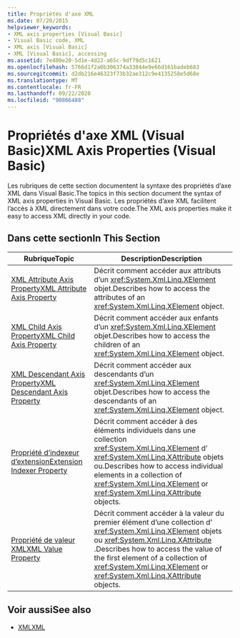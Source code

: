 ```yaml
---
title: Propriétés d'axe XML
ms.date: 07/20/2015
helpviewer_keywords:
- XML axis properties [Visual Basic]
- Visual Basic code, XML
- XML axis [Visual Basic]
- XML [Visual Basic], accessing
ms.assetid: 7e400e20-5d1e-4d22-a65c-9df79d5c1621
ms.openlocfilehash: 5766d1f2a0b306374a33844e9e66d161badeb683
ms.sourcegitcommit: d2db216e46323f73b32ae312c9e4135258e5d68e
ms.translationtype: MT
ms.contentlocale: fr-FR
ms.lasthandoff: 09/22/2020
ms.locfileid: "90866488"
---
```

# <a name="xml-axis-properties-visual-basic"></a><span data-ttu-id="35217-102">Propriétés d'axe XML (Visual Basic)</span><span class="sxs-lookup"><span data-stu-id="35217-102">XML Axis Properties (Visual Basic)</span></span>

<span data-ttu-id="35217-103">Les rubriques de cette section documentent la syntaxe des propriétés d’axe XML dans Visual Basic.</span><span class="sxs-lookup"><span data-stu-id="35217-103">The topics in this section document the syntax of XML axis properties in Visual Basic.</span></span> <span data-ttu-id="35217-104">Les propriétés d’axe XML facilitent l’accès à XML directement dans votre code.</span><span class="sxs-lookup"><span data-stu-id="35217-104">The XML axis properties make it easy to access XML directly in your code.</span></span>  
  
## <a name="in-this-section"></a><span data-ttu-id="35217-105">Dans cette section</span><span class="sxs-lookup"><span data-stu-id="35217-105">In This Section</span></span>  
  
|<span data-ttu-id="35217-106">Rubrique</span><span class="sxs-lookup"><span data-stu-id="35217-106">Topic</span></span>|<span data-ttu-id="35217-107">Description</span><span class="sxs-lookup"><span data-stu-id="35217-107">Description</span></span>|  
|-----------|-----------------|  
|[<span data-ttu-id="35217-108">XML Attribute Axis Property</span><span class="sxs-lookup"><span data-stu-id="35217-108">XML Attribute Axis Property</span></span>](xml-attribute-axis-property.md)|<span data-ttu-id="35217-109">Décrit comment accéder aux attributs d’un <xref:System.Xml.Linq.XElement> objet.</span><span class="sxs-lookup"><span data-stu-id="35217-109">Describes how to access the attributes of an <xref:System.Xml.Linq.XElement> object.</span></span>|  
|[<span data-ttu-id="35217-110">XML Child Axis Property</span><span class="sxs-lookup"><span data-stu-id="35217-110">XML Child Axis Property</span></span>](xml-child-axis-property.md)|<span data-ttu-id="35217-111">Décrit comment accéder aux enfants d’un <xref:System.Xml.Linq.XElement> objet.</span><span class="sxs-lookup"><span data-stu-id="35217-111">Describes how to access the children of an <xref:System.Xml.Linq.XElement> object.</span></span>|  
|[<span data-ttu-id="35217-112">XML Descendant Axis Property</span><span class="sxs-lookup"><span data-stu-id="35217-112">XML Descendant Axis Property</span></span>](xml-descendant-axis-property.md)|<span data-ttu-id="35217-113">Décrit comment accéder aux descendants d’un <xref:System.Xml.Linq.XElement> objet.</span><span class="sxs-lookup"><span data-stu-id="35217-113">Describes how to access the descendants of an <xref:System.Xml.Linq.XElement> object.</span></span>|  
|[<span data-ttu-id="35217-114">Propriété d’indexeur d’extension</span><span class="sxs-lookup"><span data-stu-id="35217-114">Extension Indexer Property</span></span>](extension-indexer-property.md)|<span data-ttu-id="35217-115">Décrit comment accéder à des éléments individuels dans une collection <xref:System.Xml.Linq.XElement> d' <xref:System.Xml.Linq.XAttribute> objets ou.</span><span class="sxs-lookup"><span data-stu-id="35217-115">Describes how to access individual elements in a collection of <xref:System.Xml.Linq.XElement> or <xref:System.Xml.Linq.XAttribute> objects.</span></span>|  
|[<span data-ttu-id="35217-116">Propriété de valeur XML</span><span class="sxs-lookup"><span data-stu-id="35217-116">XML Value Property</span></span>](xml-value-property.md)|<span data-ttu-id="35217-117">Décrit comment accéder à la valeur du premier élément d’une collection d' <xref:System.Xml.Linq.XElement> objets ou <xref:System.Xml.Linq.XAttribute> .</span><span class="sxs-lookup"><span data-stu-id="35217-117">Describes how to access the value of the first element of a collection of <xref:System.Xml.Linq.XElement> or <xref:System.Xml.Linq.XAttribute> objects.</span></span>|  
  
## <a name="see-also"></a><span data-ttu-id="35217-118">Voir aussi</span><span class="sxs-lookup"><span data-stu-id="35217-118">See also</span></span>

- [<span data-ttu-id="35217-119">XML</span><span class="sxs-lookup"><span data-stu-id="35217-119">XML</span></span>](../../programming-guide/language-features/xml/index.md)
